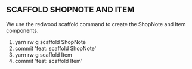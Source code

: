 
## SCAFFOLD SHOPNOTE AND ITEM

We use the redwood scaffold command to create the ShopNote and Item components.

1. yarn rw g scaffold ShopNote
2. commit 'feat: scaffold ShopNote'
3. yarn rw g scaffold Item
4. commit 'feat: scaffold Item'
